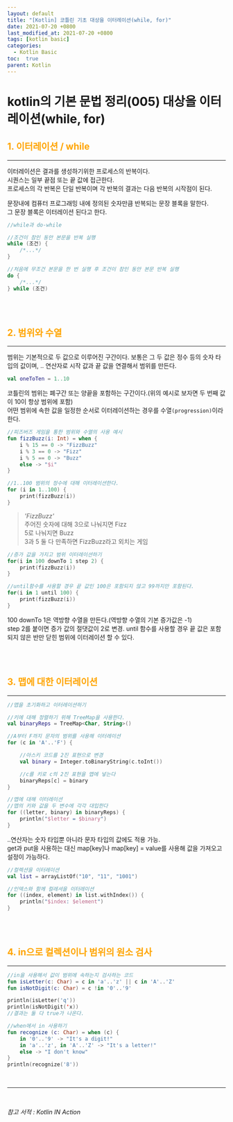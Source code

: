 ```yaml
---
layout: default
title: "[Kotlin] 코틀린 기초 대상을 이터레이션(while, for)"
date: 2021-07-20 +0800
last_modified_at: 2021-07-20 +0800
tags: [kotlin basic]
categories:
  - Kotlin Basic
toc:  true
parent: Kotlin
---
```


# kotlin의 기본 문법 정리(005) 대상을 이터레이션(while, for)

## <span style="color:orange">1. 이터레이션 / while</span>  
---  
이터레이션은 결과를 생성하기위한 프로세스의 반복이다.  
시퀀스는 일부 끝점 또는 끝 값에 접근한다.  
프로세스의 각 반복은 단일 반복이며 각 반복의 결과는 다음 반복의 시작점이 된다. 
   
문장내에 컴퓨터 프로그래밍 내에 정의된 숫자만큼 반복되는 문장 블록을 말한다.  
그 문장 블록은 이터레이션 된다고 한다.  

```kotlin
//while과 do-while

//조건이 참인 동안 본문을 반복 실행
while (조건) {
    /*...*/
}

//처음에 무조건 본문을 한 번 실행 후 조건이 참인 동안 본문 반복 실행
do {
    /*...*/
} while (조건)
```

<br><br>

## <span style="color:orange">2. 범위와 수열</span>
---
범위는 기본적으로 두 값으로 이루어진 구간이다. 보통은 그 두 값은 정수 등의 숫자 타입의 값이며, .. 연산자로 시작 값과 끝 값을 연결해서 범위를 만든다.

```kotlin
val oneToTen = 1..10
```

코틀린의 범위는 폐구간 또는 양끝을 포함하는 구간이다.(위의 예시로 보자면 두 번째 값이 10이 항상 범위에 포함)  
어떤 범위에 속한 값을 일정한 순서로 이터레이션하는 경우를 수열`(progression)`이라 한다.

```kotlin
//피즈버즈 게임을 통한 범위와 수열의 사용 예시
fun fizzBuzz(i: Int) = when {
    i % 15 == 0 -> "FizzBuzz" 
    i % 3 == 0 -> "Fizz" 
    i % 5 == 0 -> "Buzz" 
    else -> "$i"
}

//1..100 범위의 정수에 대해 이터레이션한다.
for (i in 1..100) {
    print(fizzBuzz(i))
}
```

> _'FizzBuzz'_  
> 주어진 숫자에 대해 3으로 나눠지면 Fizz  
> 5로 나눠지면 Buzz  
> 3과 5 둘 다 만족하면 FizzBuzz라고 외치는 게임

```kotlin
//증가 값을 가지고 범위 이터레이션하기
for(i in 100 downTo 1 step 2) {
    print(fizzBuzz(i))
}

//until함수를 사용할 경우 끝 값인 100은 포함되지 않고 99까지만 포함된다.
for(i in 1 until 100) {
    print(fizzBuzz(i))
}
```
100 downTo 1은 역방향 수열을 만든다.(역방향 수열의 기본 증가값은 -1)  
step 2를 붙이면 증가 값의 절댓값이 2로 변경.
until 함수를 사용할 경우 끝 값은 포함되지 않은 반만 닫힌 범위에 이터레이션 할 수 있다.

<br><br>

## <span style="color:orange">3. 맵에 대한 이터레이션</span>
---
```kotlin
//맵을 초기화하고 이터레이션하기

//키에 대해 정렬하기 위해 TreeMap을 사용한다.
val binaryReps = TreeMap<Char, String>()

//A부터 F까지 문자의 범위를 사용해 이터레이션
for (c in 'A'..'F') {

    //아스키 코드를 2진 표현으로 변경
    val binary = Integer.toBinaryString(c.toInt())

    //c를 키로 c의 2진 표현을 맵에 넣는다
    binaryReps[c] = binary
}

//맵에 대해 이터레이션
//맵의 키와 값을 두 변수에 각각 대입한다
for ((letter, binary) in binaryReps) {
    println("$letter = $binary")
}

```
..연산자는 숫자 타입뿐 아니라 문자 타입의 값에도 적용 가능.  
get과 put을 사용하는 대신 map[key]나 map[key] = value를 사용해 값을 가져오고 설정이 가능하다.

```kotlin
//컬렉션을 이터레이션
val list = arrayListOf("10", "11", "1001")

//인덱스와 함께 컬레셔을 이터레이션
for ((index, element) in list.withIndex()) {
    println("$index: $element")
}
```
<br><br>

## <span style="color:orange">4. in으로 컬렉션이나 범위의 원소 검사</span>
---
```kotlin
//in을 사용해서 값이 범위에 속하는지 검사하는 코드
fun isLetter(c: Char) = c in 'a'..'z' || c in 'A'..'Z'
fun isNotDigit(c: Char) = c !in '0'..'9'

println(isLetter('q'))
println(isNotDigit('x))
//결과는 둘 다 true가 나온다.
```

```kotlin
//when에서 in 사용하기
fun recognize (c: Char) = when (c) {
    in '0'..'9' -> "It's a digit!" 
    in 'a'..'z', in 'A'..'Z' -> "It's a letter!"
    else -> "I don't know"
}
println(recognize('8'))
```
<br>

---

<br>

*참고 서적 : Kotlin IN Action*